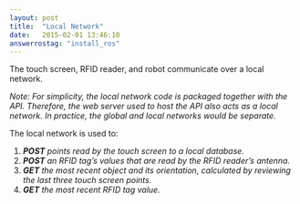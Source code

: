 ```yaml
---
layout: post
title:  "Local Network"
date:   2015-02-01 13:46:10
answerrostag: "install_ros"
---
```


The touch screen, RFID reader, and robot communicate over a local network.

*Note: For simplicity, the local network code is packaged together with the API.  Therefore, the web server used to host the API also acts as a local network. In practice, the global and local networks would be separate.*

The local network is used to:

1. ***POST** points read by the touch screen to a local database.*
2. ***POST** an RFID tag’s values that are read by the RFID reader’s antenna.*
3. ***GET** the most recent object and its orientation, calculated by reviewing the last three touch screen points.*
4. ***GET** the most recent RFID tag value.*